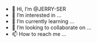 - 👋 Hi, I’m @JERRY-SER
- 👀 I’m interested in ...
- 🌱 I’m currently learning ...
- 💞️ I’m looking to collaborate on ...
- 📫 How to reach me ...

<!---
JERRY-SER/JERRY-SER is a ✨ special ✨ repository because its `README.md` (this file) appears on your GitHub profile.
You can click the Preview link to take a look at your changes.
--->
